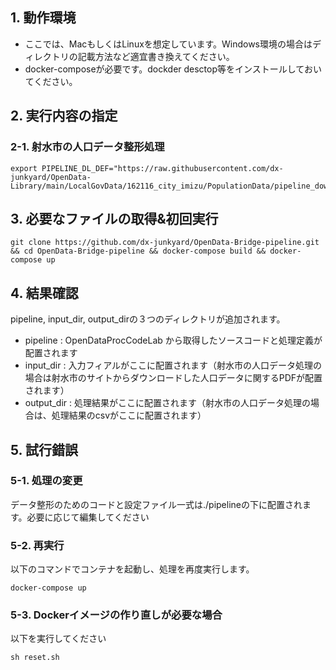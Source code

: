 ## 1. 動作環境
- ここでは、MacもしくはLinuxを想定しています。Windows環境の場合はディレクトリの記載方法など適宜書き換えてください。
- docker-composeが必要です。dockder desctop等をインストールしておいてください。


## 2. 実行内容の指定
### 2-1. 射水市の人口データ整形処理
```
export PIPELINE_DL_DEF="https://raw.githubusercontent.com/dx-junkyard/OpenData-Library/main/LocalGovData/162116_city_imizu/PopulationData/pipeline_download.json"
```

## 3. 必要なファイルの取得&初回実行
```
git clone https://github.com/dx-junkyard/OpenData-Bridge-pipeline.git && cd OpenData-Bridge-pipeline && docker-compose build && docker-compose up
```

## 4. 結果確認
pipeline, input_dir, output_dirの３つのディレクトリが追加されます。
- pipeline : OpenDataProcCodeLab から取得したソースコードと処理定義が配置されます
- input_dir : 入力フィアルがここに配置されます（射水市の人口データ処理の場合は射水市のサイトからダウンロードした人口データに関するPDFが配置されます）
- output_dir : 処理結果がここに配置されます（射水市の人口データ処理の場合は、処理結果のcsvがここに配置されます）

## 5. 試行錯誤
### 5-1. 処理の変更
データ整形のためのコードと設定ファイル一式は./pipelineの下に配置されます。必要に応じて編集してください
### 5-2. 再実行
以下のコマンドでコンテナを起動し、処理を再度実行します。
```
docker-compose up
```
### 5-3. Dockerイメージの作り直しが必要な場合
以下を実行してください
```
sh reset.sh
```


